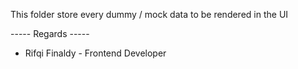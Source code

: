 This folder store every dummy / mock data to be rendered in the UI

----- Regards -----
- Rifqi Finaldy - Frontend Developer